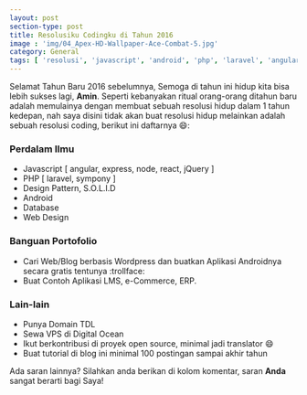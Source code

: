```yaml
---
layout: post
section-type: post
title: Resolusiku Codingku di Tahun 2016
image : 'img/04_Apex-HD-Wallpaper-Ace-Combat-5.jpg'
category: General
tags: [ 'resolusi', 'javascript', 'android', 'php', 'laravel', 'angular']
---
```


Selamat Tahun Baru 2016 sebelumnya, Semoga di tahun ini hidup kita bisa lebih sukses lagi, **Amin**. Seperti kebanyakan ritual orang-orang ditahun baru adalah memulainya dengan membuat sebuah resolusi hidup dalam 1 tahun kedepan, nah saya disini tidak akan buat resolusi hidup melainkan adalah sebuah resolusi coding, berikut ini daftarnya :smile::

### Perdalam Ilmu
- Javascript [ angular, express, node, react, jQuery ]
- PHP [ laravel, sympony ]
- Design Pattern, S.O.L.I.D
- Android
- Database
- Web Design

### Banguan Portofolio
- Cari Web/Blog berbasis Wordpress dan buatkan Aplikasi Androidnya secara gratis tentunya :trollface:
- Buat Contoh Aplikasi LMS, e-Commerce, ERP.

### Lain-lain
- Punya Domain TDL
- Sewa VPS di Digital Ocean
- Ikut berkontribusi di proyek open source, minimal jadi translator :smile:
- Buat tutorial di blog ini minimal 100 postingan sampai akhir tahun

Ada saran lainnya? Silahkan anda berikan di kolom komentar, saran **Anda** sangat berarti bagi Saya!